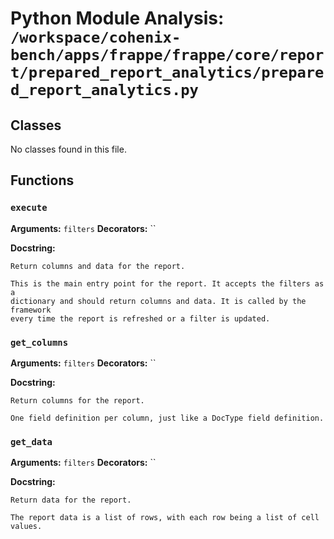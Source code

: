 # Python Module Analysis: `/workspace/cohenix-bench/apps/frappe/frappe/core/report/prepared_report_analytics/prepared_report_analytics.py`

## Classes

No classes found in this file.


## Functions

### `execute`
**Arguments:** `filters`
**Decorators:** ``

**Docstring:**
```
Return columns and data for the report.

This is the main entry point for the report. It accepts the filters as a
dictionary and should return columns and data. It is called by the framework
every time the report is refreshed or a filter is updated.
```
### `get_columns`
**Arguments:** `filters`
**Decorators:** ``

**Docstring:**
```
Return columns for the report.

One field definition per column, just like a DocType field definition.
```
### `get_data`
**Arguments:** `filters`
**Decorators:** ``

**Docstring:**
```
Return data for the report.

The report data is a list of rows, with each row being a list of cell values.
```

